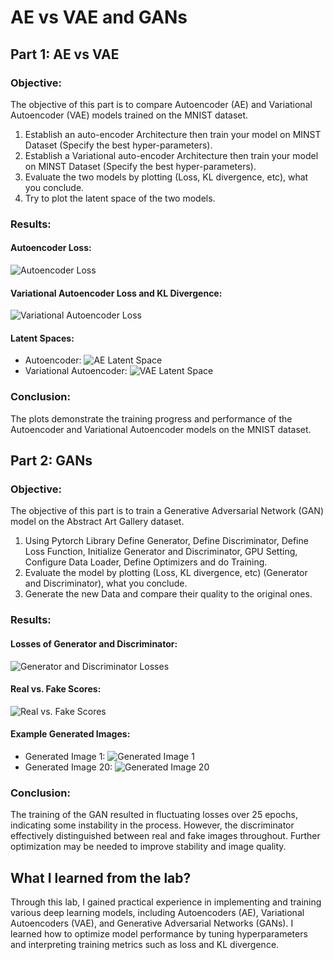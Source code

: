 # AE vs VAE and GANs

## Part 1: AE vs VAE

### Objective:
The objective of this part is to compare Autoencoder (AE) and Variational Autoencoder (VAE) models trained on the MNIST dataset.

1. Establish an auto-encoder Architecture then train your model on MINST Dataset (Specify the best hyper-parameters).
2. Establish a Variational auto-encoder Architecture then train your model on MINST Dataset (Specify the best hyper-parameters).
3. Evaluate the two models by plotting (Loss, KL divergence, etc), what you conclude.
4. Try to plot the latent space of the two models.

### Results:

#### Autoencoder Loss:
![Autoencoder Loss](Samples/ae_loss.png)

#### Variational Autoencoder Loss and KL Divergence:
![Variational Autoencoder Loss](Samples/vae_loss.png)

#### Latent Spaces:
- Autoencoder: ![AE Latent Space](Samples/ae_latente_space.png)
- Variational Autoencoder: ![VAE Latent Space](Samples/vae_latente_space.png)

### Conclusion:
The plots demonstrate the training progress and performance of the Autoencoder and Variational Autoencoder models on the MNIST dataset.

## Part 2: GANs

### Objective:
The objective of this part is to train a Generative Adversarial Network (GAN) model on the Abstract Art Gallery dataset.

1. Using Pytorch Library Define Generator, Define Discriminator, Define Loss Function, Initialize Generator and Discriminator, GPU Setting, Configure Data Loader, Define Optimizers and do Training.
2. Evaluate the model by plotting (Loss, KL divergence, etc) (Generator and Discriminator), what you conclude.
3. Generate the new Data and compare their quality to the original ones.

### Results:

#### Losses of Generator and Discriminator:
![Generator and Discriminator Losses](Samples/losses_disc_gene.png)

#### Real vs. Fake Scores:
![Real vs. Fake Scores](Samples/real_fake_scores.png)

#### Example Generated Images:
- Generated Image 1: ![Generated Image 1](Samples/generated-images-0001.png)
- Generated Image 20: ![Generated Image 20](Samples/generated-images-0020.png)

### Conclusion:
The training of the GAN resulted in fluctuating losses over 25 epochs, indicating some instability in the process. However, the discriminator effectively distinguished between real and fake images throughout. Further optimization may be needed to improve stability and image quality.

## What I learned from the lab?

Through this lab, I gained practical experience in implementing and training various deep learning models, including Autoencoders (AE), Variational Autoencoders (VAE), and Generative Adversarial Networks (GANs). I learned how to optimize model performance by tuning hyperparameters and interpreting training metrics such as loss and KL divergence.